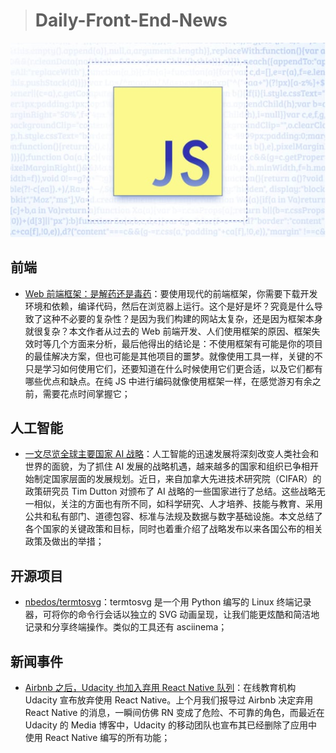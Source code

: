 > # Daily-Front-End-News

[![cover][img]][link]

[img]: https://github.com/fengshangwuqi/Daily-Front-End-News/blob/master/history/2018/07/09/are-big-front-end-frameworks-bad.jpg "Web 前端框架：是解药还是毒药"
[link]: http://t.cn/Rdo6SqK

## 前端

- [Web 前端框架：是解药还是毒药](http://t.cn/Rdo6SqK)：要使用现代的前端框架，你需要下载开发环境和依赖，编译代码，然后在浏览器上运行。这个是好是坏？究竟是什么导致了这种不必要的复杂性？是因为我们构建的网站太复杂，还是因为框架本身就很复杂？本文作者从过去的 Web 前端开发、人们使用框架的原因、框架失效时等几个方面来分析，最后他得出的结论是：不使用框架有可能是你的项目的最佳解决方案，但也可能是其他项目的噩梦。就像使用工具一样，关键的不只是学习如何使用它们，还要知道在什么时候使用它们更合适，以及它们都有哪些优点和缺点。在纯 JS 中进行编码就像使用框架一样，在感觉游刃有余之前，需要花点时间掌握它；

## 人工智能

- [一文尽览全球主要国家 AI 战略](http://t.cn/RdOlM78)：人工智能的迅速发展将深刻改变人类社会和世界的面貌，为了抓住 AI 发展的战略机遇，越来越多的国家和组织已争相开始制定国家层面的发展规划。近日，来自加拿大先进技术研究院（CIFAR）的政策研究员 Tim Dutton 对颁布了 AI 战略的一些国家进行了总结。这些战略无一相似，关注的方面也有所不同，如科学研究、人才培养、技能与教育、采用公共和私有部门、道德包容、标准与法规及数据与数字基础设施。本文总结了各个国家的关键政策和目标，同时也着重介绍了战略发布以来各国公布的相关政策及做出的举措；

## 开源项目

- [nbedos/termtosvg](https://github.com/nbedos/termtosvg)：termtosvg 是一个用 Python 编写的 Linux 终端记录器，可将你的命令行会话以独立的 SVG 动画呈现，让我们能更炫酷和简洁地记录和分享终端操作。类似的工具还有 asciinema；

## 新闻事件

- [Airbnb 之后，Udacity 也加入弃用 React Native 队列](https://www.oschina.net/news/97790/udacity-moved-all-react-native-code)：在线教育机构 Udacity 宣布放弃使用 React Native。上个月我们报导过 Airbnb 决定弃用 React Native 的消息，一瞬间仿佛 RN 变成了危险、不可靠的角色，而最近在 Udacity 的 Media 博客中，Udacity 的移动团队也宣布其已经删除了应用中使用 React Native 编写的所有功能；
